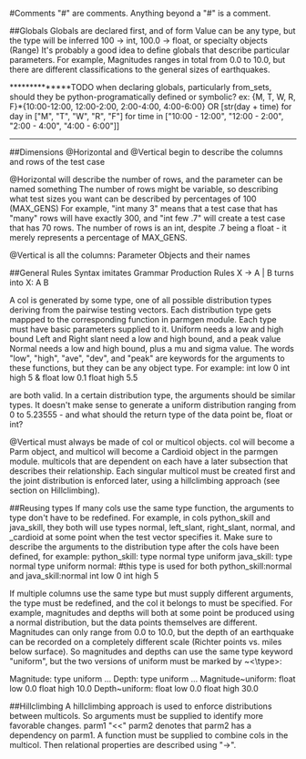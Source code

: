 #Comments
"#" are comments. Anything beyond a "#" is a comment.

##Globals
Globals are declared first, and of form <Symbol Name> <Value>
Value can be any type, but the type will be inferred
100 -> int, 100.0 -> float, or specialty objects (Range)
It's probably a good idea to define globals that describe particular parameters. For example, Magnitudes ranges in total from 0.0 to 10.0, but there are different classifications to the general sizes of earthquakes. 

**************TODO
when declaring globals, particularly from_sets, should they be python-programatically defined or symbolic?
ex: {M, T, W, R, F}*{10:00-12:00, 12:00-2:00, 2:00-4:00, 4:00-6:00}
OR
[str(day + time) for day in ["M", "T", "W", "R", "F"] for time in ["10:00 - 12:00", "12:00 - 2:00", "2:00 - 4:00", "4:00 - 6:00"]]
***************

##Dimensions
@Horizontal and @Vertical begin to describe the columns and rows of the test case

@Horizontal will describe the number of rows, and the parameter can be named something
The number of rows might be variable, so describing what test sizes you want can be described by percentages of 100 (MAX_GENS)
For example, "int many 3" means that a test case that has "many" rows will have exactly 300, and "int few .7" will create a test case
that has 70 rows. The number of rows is an int, despite .7 being a float - it merely represents a percentage of MAX_GENS.

@Vertical is all the columns: Parameter Objects and their names

##General Rules
Syntax imitates Grammar Production Rules
X -> A | B turns into
X:
        A
        B

A col is generated by some type, one of all possible distribution types deriving from the pairwise testing vectors. Each distribution type gets mappped to the corresponding function in parmgen module. Each type must have basic parameters supplied to it. 
Uniform needs a low and high bound
Left and Right slant need a low and high bound, and a peak value
Normal needs a low and high bound, plus a mu and sigma value.
The words "low", "high", "ave", "dev", and "peak" are keywords for the arguments to these functions, but they can be any object type. For
example:
int low 0
int high 5
&
float low 0.1
float high 5.5

are both valid. In a certain distribution type, the arguments should be similar types. It doesn't make sense to generate a uniform distribution ranging from 0 to 5.23555 - and what should the return type of the data point be, float or int?

@Vertical must always be made of col or multicol objects. col will become a Parm object, and multicol will become a Cardioid object in 
the parmgen module. multicols that are dependent on each have a later subsection that describes their relationship. Each singular multicol must be created first and the joint distribution is enforced later, using a hillclimbing approach (see section on Hillclimbing).

##Reusing types
If many cols use the same type function, the arguments to type don't have to be redefined. For example, in cols python_skill and java_skill, they both will use types normal, left_slant, right_slant, normal, and _cardioid at some point when the test vector specifies it. Make sure to describe the arguments to the distribution type after the cols have been defined, for example:
python_skill:
        type normal
        type uniform
java_skill:
        type normal
        type uniform
normal: #this type is used for both python_skill:normal and java_skill:normal
        int low 0
        int high 5

If multiple columns use the same type but must supply different arguments, the type must be redefined, and the col it belongs to must be specified. For example, magnitudes and depths will both at some point be produced using a normal distribution, but the data points themselves are different. Magnitudes can only range from 0.0 to 10.0, but the depth of an earthquake can be recorded on a completely different scale (Richter points vs. miles below surface). So magnitudes and depths can use the same type keyword "uniform", but the two versions of uniform must be marked by <Column Name>~<\type>:

Magnitude:
        type uniform
        ...
Depth:
        type uniform
...
Magnitude~uniform:
        float low 0.0
        float high 10.0 
Depth~uniform:
        float low 0.0
        float high 30.0 

##Hillclimbing
A hillclimbing approach is used to enforce distributions between multicols. So arguments must be supplied to identify more favorable
changes.
parm1 "<<" parm2 denotes that parm2 has a dependency on parm1. A function must be supplied to combine cols in the multicol. Then 
relational properties are described using "->". 
